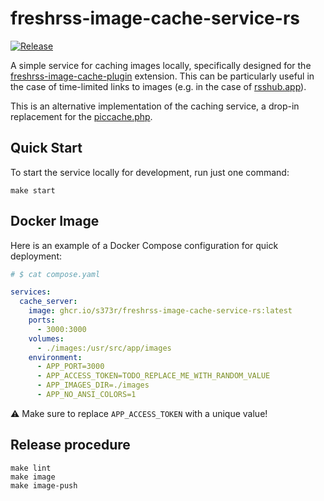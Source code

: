 # freshrss-image-cache-service-rs

[![Release](https://ghcr-badge.egpl.dev/s373r/freshrss-image-cache-service-rs/latest_tag?label=Release)](https://github.com/kamu-data/kamu-cli/releases/latest)

A simple service for caching images locally, specifically designed for
the [freshrss-image-cache-plugin](https://github.com/Victrid/freshrss-image-cache-plugin) extension. This can be
particularly useful in the case of time-limited links to images (e.g. in the case of [rsshub.app](https://rsshub.app/)).

This is an alternative implementation of the caching service, a drop-in replacement for
the [piccache.php](https://github.com/Victrid/freshrss-image-cache-plugin/blob/master/piccache.php.example).

## Quick Start

To start the service locally for development, run just one command:

```shell
make start
```

## Docker Image

Here is an example of a Docker Compose configuration for quick deployment:

```yaml
# $ cat compose.yaml

services:
  cache_server:
    image: ghcr.io/s373r/freshrss-image-cache-service-rs:latest
    ports:
      - 3000:3000
    volumes:
      - ./images:/usr/src/app/images
    environment:
      - APP_PORT=3000
      - APP_ACCESS_TOKEN=TODO_REPLACE_ME_WITH_RANDOM_VALUE
      - APP_IMAGES_DIR=./images
      - APP_NO_ANSI_COLORS=1
```

⚠️ Make sure to replace `APP_ACCESS_TOKEN` with a unique value!

## Release procedure

```shell
make lint
make image
make image-push
```
